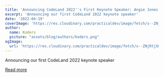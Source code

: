 ```yaml
---
title: 'Announcing CodeLand 2022''s First Keynote Speaker: Angie Jones!'
excerpt: 'Announcing our first CodeLand 2022 keynote speaker'
date: '2022-04-19'
coverImage: 'https://res.cloudinary.com/practicaldev/image/fetch/s--ZNjRtjXm--/c_imagga_scale,f_auto,fl_progressive,h_420,q_auto,w_1000/https://community.codenewbie.org/remoteimages/uploads/articles/c6secq7q9v6jjoyhnp5c.png'
author:
  name: Koders
  picture: "assets/blog/authors/koders.png"
ogImage:
  url: 'https://res.cloudinary.com/practicaldev/image/fetch/s--ZNjRtjXm--/c_imagga_scale,f_auto,fl_progressive,h_420,q_auto,w_1000/https://community.codenewbie.org/remoteimages/uploads/articles/c6secq7q9v6jjoyhnp5c.png'
---
```


Announcing our first CodeLand 2022 keynote speaker

[Read more](https://dev.to/codenewbieteam/announcing-codeland-2022s-first-keynote-speaker-angie-jones-12p0)
